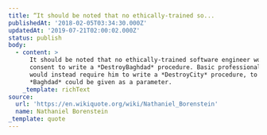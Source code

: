 ```yaml
---
title: “It should be noted that no ethically-trained so...
publishedAt: '2018-02-05T03:34:30.000Z'
updatedAt: '2019-07-21T02:00:02.000Z'
status: publish
body:
  - content: >
      It should be noted that no ethically-trained software engineer would ever
      consent to write a *DestroyBaghdad* procedure. Basic professional ethics
      would instead require him to write a *DestroyCity* procedure, to which
      *Baghdad* could be given as a parameter.
    _template: richText
source:
  url: 'https://en.wikiquote.org/wiki/Nathaniel_Borenstein'
  name: Nathaniel Borenstein
_template: quote
---
```


